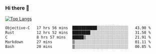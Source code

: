 ### Hi there 👋

<!--
**3Xpl0it3r/3Xpl0it3r** is a ✨ _special_ ✨ repository because its `README.md` (this file) appears on your GitHub profile.

Here are some ideas to get you started:

- 🔭 I’m currently working on ...
- 🌱 I’m currently learning ...
- 👯 I’m looking to collaborate on ...
- 🤔 I’m looking for help with ...
- 💬 Ask me about ...
- 📫 How to reach me: ...
- 😄 Pronouns: ...
- ⚡ Fun fact: ...
-->


[![Top Langs](https://github-readme-stats.vercel.app/api/top-langs/?username=3Xpl0it3r&layout=compact)](https://github.com/3Xpl0it3r/3Xpl0it3r)

<!--START_SECTION:waka-->

```txt
Objective-C   17 hrs 56 mins  ███████████░░░░░░░░░░░░░░   43.90 %
Rust          12 hrs 52 mins  ████████░░░░░░░░░░░░░░░░░   31.50 %
C             8 hrs 57 mins   █████▒░░░░░░░░░░░░░░░░░░░   21.91 %
Markdown      27 mins         ▒░░░░░░░░░░░░░░░░░░░░░░░░   01.11 %
Bash          20 mins         ▒░░░░░░░░░░░░░░░░░░░░░░░░   00.85 %
```

<!--END_SECTION:waka-->
